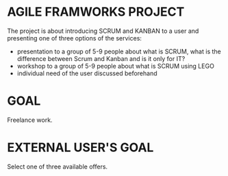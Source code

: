 # AGILE FRAMWORKS PROJECT

The project is about introducing SCRUM and KANBAN to a user and presenting one of three options of the services: 
- presentation to a group of 5-9 people about what is SCRUM, what is the difference between Scrum and Kanban and is it only for IT?
- workshop to a group of 5-9 people about what is SCRUM using LEGO
- individual need of the user discussed beforehand

# GOAL

Freelance work.

# EXTERNAL USER'S GOAL

Select one of three available offers.